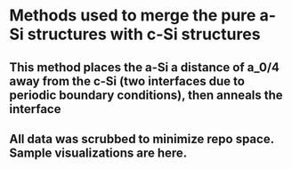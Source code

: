 # Methods used to merge the pure a-Si structures with c-Si structures
## This method places the a-Si a distance of a_0/4 away from the c-Si (two interfaces due to periodic boundary conditions), then anneals the interface
## All data was scrubbed to minimize repo space. Sample visualizations are here. 
